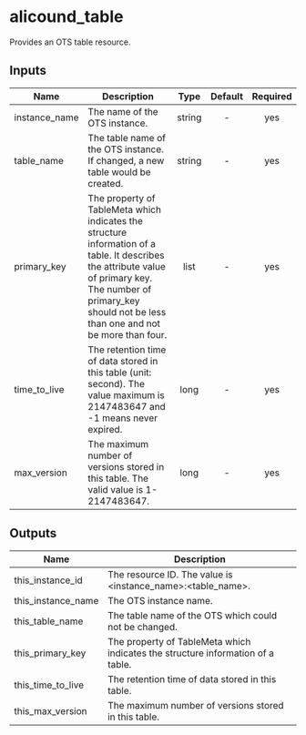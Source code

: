 # alicound_table
Provides an OTS table resource.

## Inputs

| Name | Description | Type | Default | Required |
|------|-------------|:----:|:-----:|:-----:|
| instance_name | The name of the OTS instance. | string | - | yes |
| table_name |  The table name of the OTS instance. If changed, a new table would be created. | string | - | yes |
| primary_key | The property of TableMeta which indicates the structure information of a table. It describes the attribute value of primary key. The number of primary_key should not be less than one and not be more than four. | list | - | yes |
| time_to_live |  The retention time of data stored in this table (unit: second). The value maximum is 2147483647 and -1 means never expired. | long | - | yes |
| max_version | The maximum number of versions stored in this table. The valid value is 1-2147483647. | long | -  | yes |

## Outputs

| Name | Description |
|------|-------------|
| this_instance_id | The resource ID. The value is <instance_name>:<table_name>. |
| this_instance_name | The OTS instance name. |
| this_table_name | The table name of the OTS which could not be changed. |
| this_primary_key | The property of TableMeta which indicates the structure information of a table. |
| this_time_to_live | The retention time of data stored in this table. |
| this_max_version | The maximum number of versions stored in this table. | 
